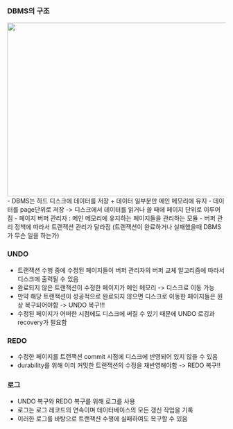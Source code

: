 ### DBMS의 구조
<img src="https://user-images.githubusercontent.com/49056225/116077167-23dc9880-a6d0-11eb-952a-eff0d446a0d0.png" width="600" height="400">
- DBMS는 하드 디스크에 데이터를 저장 + 데이터 일부분만 메인 메모리에 유지
- 데이터를 page단위로 저장 -> 디스크에서 데이터를 읽거나 쓸 때에 페이지 단위로 이루어짐
- 페이지 버퍼 관리자 : 메인 메모리에 유지하는 페이지들을 관리하는 모듈
  - 버퍼 관리 정책에 따라서 트랜잭션 관리가 달라짐 (트랜잭션이 완료하거나 실패했을때 DBMS가 무슨 일을 하는가)

### UNDO
- 트랜잭션 수행 중에 수정된 페이지들이 버퍼 관리자의 버퍼 교체 알고리즘에 따라서 디스크에 출력될 수 있음
- 완료되지 않은 트랜잭션이 수정한 페이지가 메인 메모리 -> 디스크로 이동 가능
- 만약 해당 트랜잭션이 성공적으로 완료되지 않으면 디스크로 이동한 페이지들은 원상 복구되어야함 -> UNDO 복구!!!
- 수정된 페이지가 어떠한 시점에도 디스크에 써질 수 있기 때문에 UNDO 로깅과 recovery가 필요함

### REDO
- 수정한 페이지를 트랜잭션 commit 시점에 디스크에 반영되어 있지 않을 수 있음
- durability를 위해 이미 커밋한 트랜잭션의 수정을 재반영해야함 -> REDO 복구!!

### 로그
- UNDO 복구와 REDO 복구를 위해 로그를 사용
- 로그는 로그 레코드의 연속이며 데이터베이스의 모든 갱신 작업을 기록
- 이러한 로그를 바탕으로 트랜잭션 수행에 실패하여도 복구할 수 있음
